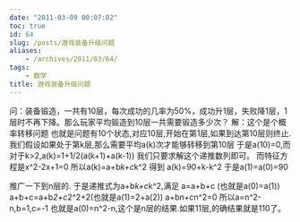 ```yaml
---
date: "2011-03-09 00:07:02"
toc: true
id: 64
slug: /posts/游戏装备升级问题
aliases:
    - /archives/2011/03/64/
tags:
    - 数学
title: 游戏装备升级问题
---
```



问：装备锻造，一共有10层，每次成功的几率为50%，成功升1层，失败降1层，1层时不再下降。那么玩家平均锻造到10层一共需要锻造多少次？
解：这个是个概率转移问题
也就是问题有10个状态,对应10层,开始在第1层,如果到达第10层则终止.
我们假设如果处于第k层,那么需要平均a(k)次才能够转移到第10层
于是a(10)=0,而对于k>2,a(k)=1+1/2(a(k+1)+a(k-1))
我们只要求解这个递推数列即可。
而特征方程是x^2-2x+1=0
所以a(k)=a+b*k+c*k^2
得到
a(k)=90+k-k^2
于是a(1)=a(0)=90

推广一下到n层的.
于是递推式为a+b*k+c*k^2,满足
a=a+b+c (也就是a(0)=a(1))
a+b+c=a+b*2+c*2^2+2(也就是a(1)=2+a(2))
a+b*n+c*n^2=0
所以a=n^2-n,b=1,c=-1
也就是a(0)=n^2-n,这个是n层的结果.如果11层,的确结果就是110了。